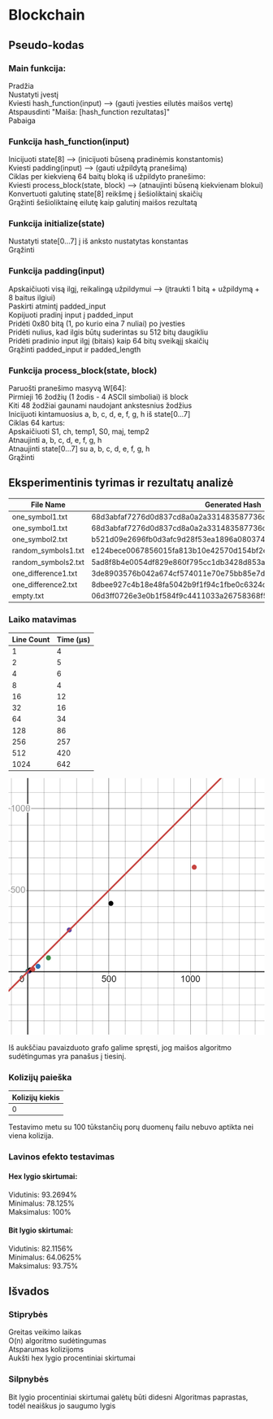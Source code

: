 # Blockchain

## Pseudo-kodas

### Main funkcija:

Pradžia<br />
Nustatyti įvestį<br />
Kviesti hash_function(input) ⟶ (gauti įvesties eilutės maišos vertę)<br />
Atspausdinti "Maiša: [hash_function rezultatas]"<br />
Pabaiga<br />

### Funkcija hash_function(input)

Inicijuoti state[8] ⟶ (inicijuoti būseną pradinėmis konstantomis)<br />
Kviesti padding(input) ⟶ (gauti užpildytą pranešimą)<br />
Ciklas per kiekvieną 64 baitų bloką iš užpildyto pranešimo:<br />
Kviesti process_block(state, block) ⟶ (atnaujinti būseną kiekvienam blokui)<br />
Konvertuoti galutinę state[8] reikšmę į šešioliktainį skaičių<br />
Grąžinti šešioliktainę eilutę kaip galutinį maišos rezultatą<br />

### Funkcija initialize(state)

Nustatyti state[0...7] į iš anksto nustatytas konstantas<br />
Grąžinti<br />

### Funkcija padding(input)

Apskaičiuoti visą ilgį, reikalingą užpildymui ⟶ (įtraukti 1 bitą + užpildymą + 8 baitus ilgiui)<br />
Paskirti atmintį padded_input<br />
Kopijuoti pradinį input į padded_input<br />
Pridėti 0x80 bitą (1, po kurio eina 7 nuliai) po įvesties<br />
Pridėti nulius, kad ilgis būtų suderintas su 512 bitų daugikliu<br />
Pridėti pradinio input ilgį (bitais) kaip 64 bitų sveikąjį skaičių<br />
Grąžinti padded_input ir padded_length<br />

### Funkcija process_block(state, block)

Paruošti pranešimo masyvą W[64]:<br />
Pirmieji 16 žodžių (1 žodis - 4 ASCII simboliai) iš block<br />
Kiti 48 žodžiai gaunami naudojant ankstesnius žodžius<br />
Inicijuoti kintamuosius a, b, c, d, e, f, g, h iš state[0...7]<br />
Ciklas 64 kartus:<br />
Apskaičiuoti S1, ch, temp1, S0, maj, temp2<br />
Atnaujinti a, b, c, d, e, f, g, h<br />
Atnaujinti state[0...7] su a, b, c, d, e, f, g, h<br />
Grąžinti<br />

## Eksperimentinis tyrimas ir rezultatų analizė

| File Name | Generated Hash |
| --- | --- |
| one_symbol1.txt | 68d3abfaf7276d0d837cd8a0a2a331483587736c9acce6d771c8e3674fa07c10 |
| one_symbol1.txt | 68d3abfaf7276d0d837cd8a0a2a331483587736c9acce6d771c8e3674fa07c10 |
| one_symbol2.txt | b521d09e2696fb0d3afc9d28f53ea1896a080374608570c1971f1558ab01e7b5 |
| random_symbols1.txt | e124bece0067856015fa813b10e42570d154bf2ecb792f27fe5603499793ca1d |
| random_symbols2.txt | 5ad8f8b4e0054df829e860f795cc1db3428d853a52306c9824502065aff7be21 |
| one_difference1.txt | 3de8903576b042a674cf574011e70e75bb85e7de15788e6e4da4e17cca0b1c0d |
| one_difference2.txt | 8dbee927c4b18e48fa5042b9f1f94c1fbe0c6324c243f7fe79505d2e7d974808 |
| empty.txt | 06d3ff0726e3e0b1f584f9c4411033a26758368f5a7e9f17006a0e5878fead43 |

### Laiko matavimas

| Line Count | Time (μs) |
| --- | --- |
| 1 | 4 |
| 2 | 5 |
| 4 | 6 |
| 8 | 4 |
| 16 | 12 |
| 32 | 16 |
| 64 | 34 |
| 128 | 86 |
| 256 | 257 |
| 512 | 420 |
| 1024 | 642 |

![Results Graph](graph.png)

Iš aukščiau pavaizduoto grafo galime spręsti, jog maišos algoritmo sudėtingumas yra panašus į tiesinį.

### Kolizijų paieška

| Kolizijų kiekis |
| --- |
| 0 |

Testavimo metu su 100 tūkstančių porų duomenų failu nebuvo aptikta nei viena kolizija.

### Lavinos efekto testavimas

#### Hex lygio skirtumai:

Vidutinis: 93.2694%<br />
Minimalus: 78.125%<br />
Maksimalus: 100%

#### Bit lygio skirtumai:

Vidutinis: 82.1156%<br />
Minimalus: 64.0625%<br />
Maksimalus: 93.75%

## Išvados

### Stiprybės

Greitas veikimo laikas<br />
O(n) algoritmo sudėtingumas<br />
Atsparumas kolizijoms<br />
Aukšti hex lygio procentiniai skirtumai

### Silpnybės
Bit lygio procentiniai skirtumai galėtų būti didesni
Algoritmas paprastas, todėl neaiškus jo saugumo lygis
